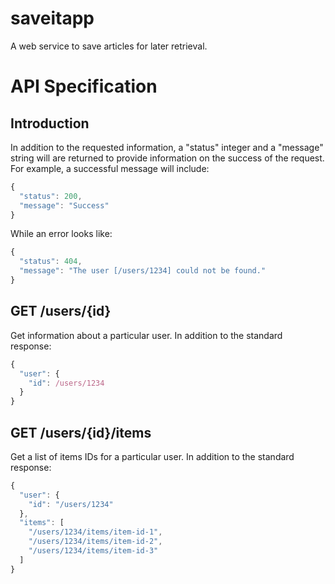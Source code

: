 saveitapp
=========

A web service to save articles for later retrieval.

API Specification
=================

Introduction
------------

In addition to the requested information, a "status" integer and a "message"
string will are returned to provide information on the success of the request.
For example, a successful message will include:

```javascript
{
  "status": 200,
  "message": "Success"
}
```

While an error looks like:

```javascript
{
  "status": 404,
  "message": "The user [/users/1234] could not be found."
}
```

GET /users/{id}
---------------

Get information about a particular user. In addition to the standard response:

```javascript
{
  "user": {
    "id": /users/1234
  }
}
```

GET /users/{id}/items
---------------------

Get a list of items IDs for a particular user. In addition to the standard
response:

```javascript
{
  "user": {
    "id": "/users/1234"
  },
  "items": [
    "/users/1234/items/item-id-1",
    "/users/1234/items/item-id-2",
    "/users/1234/items/item-id-3"
  ]
}
```

